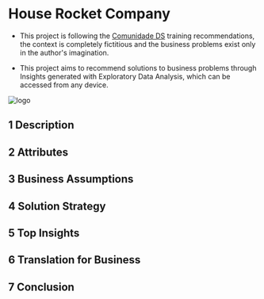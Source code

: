 # House Rocket Company

- This project is following the [Comunidade DS](https://www.comunidadedatascience.com/comunidade-ds/) training recommendations, the context is completely fictitious and the business problems exist only in the author's imagination.

- This project aims to recommend solutions to business problems through Insights generated with Exploratory Data Analysis, which can be accessed from any device.

<img src="https://user-images.githubusercontent.com/logo_house_rocket.png" alt="logo" style="zoom:100%;" />

## 1 Description

## 2 Attributes

## 3 Business Assumptions

## 4 Solution Strategy

## 5 Top Insights

## 6 Translation for Business

## 7 Conclusion
